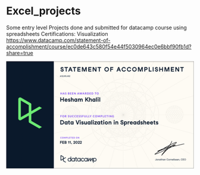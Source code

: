 # Excel_projects
Some entry level Projects done and submitted for datacamp course using spreadsheets
Certifications:
Visualization
https://www.datacamp.com/statement-of-accomplishment/course/ec0de643c580f54e44f5030964ec0e6bbf90fb1d?share=true

![alt text](https://github.com/HeshamK75/Excel_projects/blob/main/Cer.png?raw=true)
